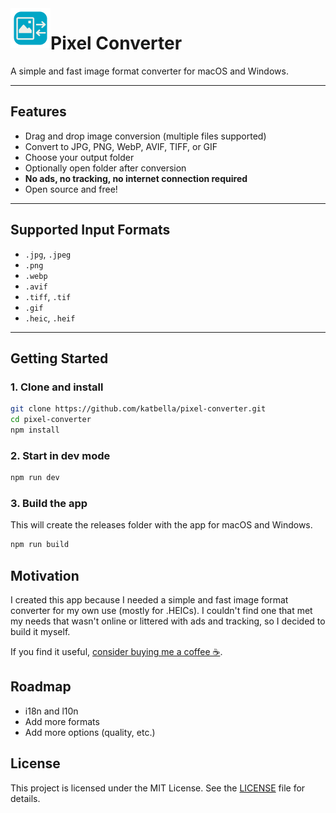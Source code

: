<img src="./public/icon.png" alt="Pixel Converter icon" width="64" align="left" />

# Pixel Converter

A simple and fast image format converter for macOS and Windows.


---

## Features

- Drag and drop image conversion (multiple files supported)
- Convert to JPG, PNG, WebP, AVIF, TIFF, or GIF
- Choose your output folder
- Optionally open folder after conversion
- **No ads, no tracking, no internet connection required**
- Open source and free!

---

## Supported Input Formats

- `.jpg`, `.jpeg`
- `.png`
- `.webp`
- `.avif`
- `.tiff`, `.tif`
- `.gif`
- `.heic`, `.heif` 

---

## Getting Started

### 1. Clone and install

```bash
git clone https://github.com/katbella/pixel-converter.git
cd pixel-converter
npm install
```
### 2. Start in dev mode

```bash
npm run dev
```

### 3. Build the app

This will create the releases folder with the app for macOS and Windows.

```bash
npm run build
```

## Motivation
I created this app because I needed a simple and fast image format converter for my own use (mostly for .HEICs). I couldn't find one that met my needs that wasn't online or littered with ads and tracking, so I decided to build it myself.

If you find it useful, [consider buying me a coffee ☕️](https://www.buymeacoffee.com/pixelator).

## Roadmap
- i18n and l10n
- Add more formats
- Add more options (quality, etc.)

## License
This project is licensed under the MIT License. See the [LICENSE](LICENSE) file for details.